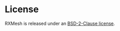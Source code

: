 # License

RXMesh is released under an [BSD-2-Clause license](https://github.com/owensgroup/RXMesh/blob/main/LICENSE).